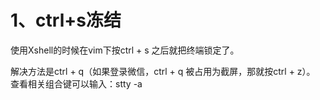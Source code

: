 # 1、ctrl+s冻结

使用Xshell的时候在vim下按ctrl + s 之后就把终端锁定了。

解决方法是ctrl + q（如果登录微信，ctrl + q 被占用为截屏，那就按ctrl + z）。
查看相关组合键可以输入：stty -a
